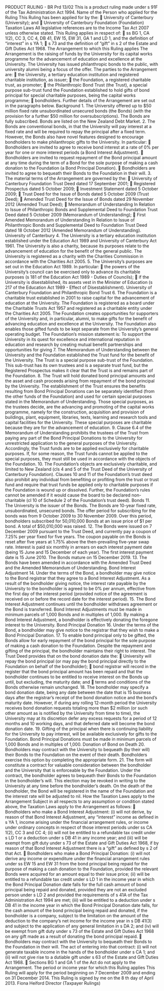 PRODUCT RULING - BR Prd 13/02 This is a product ruling made under s 91F of the Tax Administration Act 1994. Name of the Person who applied for the Ruling This Ruling has been applied for by the:  University of Canterbury (University); and  University of Canterbury Foundation (Foundation) Taxation Laws All legislative references are to the Income Tax Act 2007 unless otherwise stated. This Ruling applies in respect of:  ss BG 1, CA 1(2), CC 3, CC 4, DB 41, EW 15, EW 31, GA 1 and LD 1, and the definition of “interest” in s YA 1;  s 73 and the definition of “gift” in s 2 of the Estate and Gift Duties Act 1968. The Arrangement to which this Ruling applies The Arrangement is the raising of funds by the University for its capital works programme for the advancement of education and excellence at the University. The University has issued philanthropic bonds to the public, with university alumni being a focus of the offer. The parties to the Arrangement are:  the University, a tertiary education institution and registered charitable institution, as issuer;  the Foundation, a registered charitable trust, as promoter;  the Philanthropic Bond Trust (the Trust), a special purpose sub-trust fund the Foundation established to hold gifts of bond principal for special charitable purposes, being the capital works programme;  bondholders. Further details of the Arrangement are set out in the paragraphs below. Background 1. The University offered up to $50 million fixed rate unsubordinated unsecured bonds (the Bonds) (with the provision for a further $50 million for oversubscriptions). The Bonds are fully subscribed. Bonds are listed on the New Zealand Debt Market. 2. The Bonds are conventional bonds, in that the University will pay interest at a fixed rate and will be required to repay the principal after a fixed term. However, the Bonds also have novel features designed to encourage bondholders to make philanthropic gifts to the University. In particular:  Bondholders are invited to agree to receive bond interest at a rate of 0% per year for one or more interest periods (a Bond Interest Adjustment).  Bondholders are invited to request repayment of the Bond principal amount at any time during the term of a Bond for the sole purpose of making a cash donation to the Foundation (a Bond Principal Donation).  Bondholders are invited to agree to bequeath their Bonds to the Foundation in their will. 3. The material terms of the Arrangement are governed by the:  University of Canterbury Foundation Trust Deed dated 17 September 2001;  Registered Prospectus dated 5 October 2009;  Investment Statement dated 5 October 2009;  Trust Deed for the Issue of Bonds dated 5 October 2009 (Trust Deed);  Amended Trust Deed for the Issue of Bonds dated 29 November 2012 (Amended Trust Deed);  Memorandum of Understanding In Relation to Issue of Philanthropic Bonds and Supplemental Deed to Foundation Trust Deed dated 5 October 2009 (Memorandum of Understanding);  First Amended Memorandum of Understanding In Relation to Issue of Philanthropic Bonds and Supplemental Deed to Foundation Trust Deed dated 18 October 2012 (Amended Memorandum of Understanding). University of Canterbury 4. The University is a tertiary education institution established under the Education Act 1989 and University of Canterbury Act 1961. The University is also a charity, because its purposes relate to the advancement of education for the benefit of the general public. The University is registered as a charity with the Charities Commission in accordance with the Charities Act 2005. 5. The University’s purposes are set out in the Education Act 1989. In particular:  the powers of the University’s council can be exercised only to advance its charitable purposes (s 181 of the Education Act 1989 - Duties of Councils);  if the University is disestablished, its assets vest in the Minister of Education (s 217 of the Education Act 1989 - Effect of Disestablishment). University of Canterbury Foundation and Philanthropic Bond Trust 6. The Foundation is a charitable trust established in 2001 to raise capital for the advancement of education at the University. The Foundation is registered as a board under the Charitable Trusts Act 1957 and registered as a charitable entity under the Charities Act 2005. The Foundation creates opportunities for supporters of the University and, in particular, alumni, to make gifts for the benefit of advancing education and excellence at the University. The Foundation also enables those gifted funds to be kept separate from the University’s general operating budget. The Foundation’s mission statement is: To support the University in its quest for excellence and international reputation in education and research by creating mutual benefit partnerships and opportunities for giving 7. The Memorandum of Understanding between the University and the Foundation established the Trust fund for the benefit of the University. The Trust is a special purpose sub-trust of the Foundation. This sub-trust has its own trustees and is a separate trust fund, but the Registered Prospectus makes it clear that the Trust is and remains part of the Foundation. 8. The Trust will hold donated bond principal amounts and the asset and cash proceeds arising from repayment of the bond principal by the University. The establishment of the Trust ensures the benefits resulting from Bond Principal Donations can be separately identified (from the other funds of the Foundation) and used for certain special purposes stated in the Memorandum of Understanding. Those special purposes, as the trustees decide, are the advancing and promoting of the capital works programme, namely for the construction, acquisition and provision of buildings, plant, equipment, libraries, texts, learning and research tools and capital facilities for the University. These special purposes are charitable because they are for the advancement of education. 9. Clause 6.4 of the Memorandum of Understanding prohibits the trustees of the Trust from paying any part of the Bond Principal Donations to the University for unrestricted application to the general purposes of the University. Accordingly, the Trust funds are to be applied exclusively for charitable purposes. If, for some reason, the Trust funds cannot be applied to the special purposes, they must still be used in accordance with the objects of the Foundation. 10. The Foundation’s objects are exclusively charitable, and limited to New Zealand (cls 4 and 5 of the Trust Deed of the University of Canterbury Foundation). Clauses 10 and 11 of the Foundation’s trust deed also prohibit any individual from benefiting or profiting from the trust or trust fund and require that trust funds be applied only to charitable purposes if the Foundation is wound up or dissolved. Further, the Foundation’s rules cannot be amended if it would cause the board to be declared non-charitable (cl 10 of Schedule 2 of the Foundation’s trust deed). Bonds 11. The University is the issuer of the Bonds. The Bonds are 10-year fixed rate, unsubordinated, unsecured bonds. The offer period for subscribing for the bonds was from 9 October 2009 to 30 November 2009. Over this period, bondholders subscribed for 50,010,000 Bonds at an issue price of $1 per bond. A total of $50,010,000 was raised. 12. The Bonds were issued on 7 December 2009 pursuant to the Trust Deed, and currently pay a coupon of 7.25% per year fixed for five years. The coupon payable on the Bonds is reset after five years at 1.75% above the then-prevailing five-year swap rate. Interest is paid six monthly in arrears on each interest payment date (being 15 June and 15 December of each year). The first interest payment date is 15 June 2010. The Bonds mature on 15 December 2019. 13. The Bonds have been amended in accordance with the Amended Trust Deed and the Amended Memorandum of Understanding. Bond Interest Adjustment 14. Under the terms of the Bond, a bondholder may give notice to the Bond registrar that they agree to a Bond Interest Adjustment. As a result of the bondholder giving notice, the interest rate payable by the University to the bondholder is agreed to be 0% per annum, effective from the first day of the interest period (provided notice of the agreement is received on or before the record date for the interest period). 15. The Bond Interest Adjustment continues until the bondholder withdraws agreement or the Bond is transferred. Bond Interest Adjustments must be made in minimum parcels of 1,000 Bonds and in multiples of 1,000. By making a Bond Interest Adjustment, a bondholder is effectively donating the foregone interest to the University. Bond Principal Donation 16. Under the terms of the Bond, a bondholder may give notice to the registrar that they wish to make a Bond Principal Donation. 17. To enable bond principal only to be gifted, the Bonds allow for early repayment of the bond principal for the sole purpose of making a cash donation to the Foundation. Despite the repayment and gifting of the principal, the bondholder maintains their right to interest. The Trust Deed provides that on the bond donation date the:  University will repay the bond principal (or may pay the bond principal directly to the Foundation on behalf of the bondholder);  bond registrar will record in the register that the bond principal amount has been repaid and that the bondholder continues to be entitled to receive interest on the Bonds up until, but excluding, the maturity date; and  terms and conditions of the Bonds otherwise remain unchanged. 18. The bondholder may specify a bond donation date, being any date between the date that is 15 business days after the registrar’s receipt of the bond donation notice and the bond’s maturity date. However, if during any rolling 12-month period the University receives bond donation requests totaling more than $2 million (or such other amount as is notified by the University from time to time), the University may at its discretion defer any excess requests for a period of 12 months and 10 working days, and that deferred date will become the bond donation date. 19. Gifting of the principal when there is continuing liability for the University to pay interest, will be available exclusively for gifts to the Foundation. Bond Principal Donations must be made in minimum parcels of 1,000 Bonds and in multiples of 1,000. Donation of Bond on Death 20. Bondholders may contract with the University to bequeath (by their will) their Bonds to the Foundation on the event of their death. Bondholders exercise this option by completing the appropriate form. 21. The form will constitute a contract for valuable consideration between the bondholder and the University that is enforceable by the Foundation. Under the contract, the bondholder agrees to bequeath their Bonds to the Foundation in the bondholder’s will. This election may be revoked in writing to the University at any time before the bondholder’s death. On the death of the bondholder, the Bond will be registered in the name of the Foundation and the interest rate will be adjusted to nil. How the Taxation Laws apply to the Arrangement Subject in all respects to any assumption or condition stated above, the Taxation Laws apply to the Arrangement as follows:  Bondholders who make a Bond Interest Adjustment: (i) will not derive, by reason of that Bond Interest Adjustment, any “interest” income as defined in s YA 1, income arising under the financial arrangement rules, or income under ordinary concepts in respect of those interest periods under ss CA 1(2), CC 3 and CC 4; (ii) will not be entitled to a refundable tax credit under s LD 1 or a deduction under s DB 41 in any income year; and (iii) will be exempt from gift duty under s 73 of the Estate and Gift Duties Act 1968, if by reason of that Bond Interest Adjustment there is a “gift” as defined by s 2 of that Act.  Bondholders who make a Bond Principal Donation: (i) will not derive any income or expenditure under the financial arrangement rules under ss EW 15 and EW 31 from the bond principal being repaid for the purpose of making a cash donation to the Foundation, provided the relevant Bonds were acquired for an amount equal to their issue price; (ii) will be entitled to a refundable tax credit under s LD 1 in the income year in which the Bond Principal Donation date falls for the full cash amount of bond principal being repaid and donated, provided they are not an excluded person under s LD 2 and provided the requirements of s 41A of the Tax Administration Act 1994 are met; (iii) will be entitled to a deduction under s DB 41 in the income year in which the Bond Principal Donation date falls, for the cash amount of the bond principal being repaid and donated, if the bondholder is a company, subject to the limitation on the amount of the deduction to the company’s net income for the income year in s DB 41(3) and subject to the application of any general limitation in s DA 2; and (iv) will be exempt from gift duty under s 73 of the Estate and Gift Duties Act 1968 on any gift made as a result of donating the bond principal repaid.  Bondholders may contract with the University to bequeath their Bonds to the Foundation in their will. The act of entering into that contract: (i) will not generate taxable income in the hands of the bondholder under s CA 1; and (ii) will not give rise to a dutiable gift under s 63 of the Estate and Gift Duties Act 1968.  Sections BG 1 and GA 1 of the Act do not apply to the Arrangement. The period or income year for which this Ruling applies This Ruling will apply for the period beginning on 7 December 2009 and ending on 31 December 2014. This Ruling is signed by me on the 8 th day of April 2013. Fiona Heiford Director (Taxpayer Rulings)